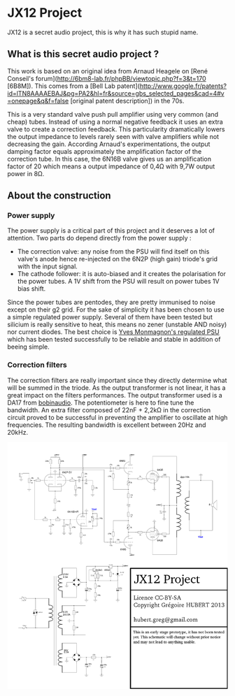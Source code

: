 # JX12 Project

JX12 is a secret audio project, this is why it has such stupid name. 

## What is this secret audio project ?

This work is based on an original idea from Arnaud Heagele on [René Conseil's forum](http://6bm8-lab.fr/phpBB/viewtopic.php?f=3&t=170 [6B8M]). This comes from a [Bell Lab patent](http://www.google.fr/patents?id=lTN8AAAAEBAJ&pg=PA2&hl=fr&source=gbs_selected_pages&cad=4#v=onepage&q&f=false [original patent description]) in the 70s.

This is a very standard valve push pull amplifier using very common (and cheap) tubes. Instead of using a normal negative feedback it uses an extra valve to create a correction feedback. This particularity dramatically lowers the output impedance to levels rarely seen with valve amplifiers while not decreasing the gain. According Arnaud's experimentations, the output damping factor equals approximately the amplification factor of the correction tube. In this case, the 6N16B valve gives us an amplification factor of 20 which means a output impedance of 0,4Ω with 9,7W output power in 8Ω. 

## About the construction

### Power supply

The power supply is a critical part of this project and it deserves a lot of attention. Two parts do depend directly from the power supply :

 * The correction valve: any noise from the PSU will find itself on this valve's anode hence re-injected on the 6N2P (high gain) triode's grid with the input signal.
 * The cathode follower: it is auto-biased and it creates the polarisation for the power tubes. A 1V shift from the PSU will result on power tubes 1V bias shift.

Since the power tubes are pentodes, they are pretty immunised to noise except on their g2 grid. For the sake of simplicity it has been chosen to use a simple regulated power supply. Several of them have been tested but silicium is really sensitive to heat, this means no zener (unstable AND noisy) nor current diodes. The best choice is [Yves Monmagnon's regulated PSU](http://www.dissident-audio.com/RegulHT/Regul.html) which has been tested successfully to be reliable and stable in addition of beeing simple.

### Correction filters

The correction filters are really important since they directly determine what will be summed in the triode. As the output transformer is not linear, it has a great impact on the filters performances. The output transformer used is a DA17 from [bobinaudio](http://montagnaise.free.fr/transformateurs.html). The potentiometer is here to fine tune the bandwidth. An extra filter composed of 22nF + 2,2kΩ in the correction circuit proved to be successful in preventing the amplifier to oscillate at high frequencies. The resulting bandwidth is excellent between 20Hz and 20kHz.

![schematic](schematics/JX12.png)
